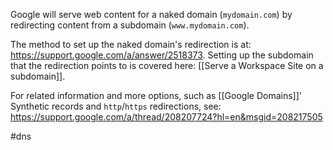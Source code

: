 Google will serve web content for a naked domain (`mydomain.com`) by redirecting content from a subdomain (`www.mydomain.com`).

The method to set up the naked domain's redirection is at: https://support.google.com/a/answer/2518373. Setting up the subdomain that the redirection points to is covered here: [[Serve a Workspace Site on a subdomain]].

For related information and more options, such as [[Google Domains]]' Synthetic records and `http`/`https` redirections, see: https://support.google.com/a/thread/208207724?hl=en&msgid=208217505

#dns